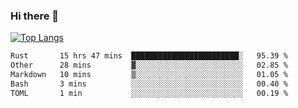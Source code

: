 ### Hi there 👋

<!--
**3Xpl0it3r/3Xpl0it3r** is a ✨ _special_ ✨ repository because its `README.md` (this file) appears on your GitHub profile.

Here are some ideas to get you started:

- 🔭 I’m currently working on ...
- 🌱 I’m currently learning ...
- 👯 I’m looking to collaborate on ...
- 🤔 I’m looking for help with ...
- 💬 Ask me about ...
- 📫 How to reach me: ...
- 😄 Pronouns: ...
- ⚡ Fun fact: ...
-->


[![Top Langs](https://github-readme-stats.vercel.app/api/top-langs/?username=3Xpl0it3r&layout=compact)](https://github.com/3Xpl0it3r/3Xpl0it3r)

<!--START_SECTION:waka-->

```txt
Rust       15 hrs 47 mins  ████████████████████████░   95.39 %
Other      28 mins         ▓░░░░░░░░░░░░░░░░░░░░░░░░   02.85 %
Markdown   10 mins         ▒░░░░░░░░░░░░░░░░░░░░░░░░   01.05 %
Bash       3 mins          ░░░░░░░░░░░░░░░░░░░░░░░░░   00.40 %
TOML       1 min           ░░░░░░░░░░░░░░░░░░░░░░░░░   00.19 %
```

<!--END_SECTION:waka-->
